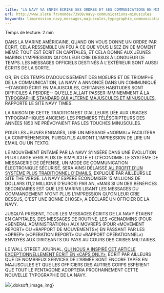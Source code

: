 ```yaml
---
title: "LA NAVY VA ENFIN ÉCRIRE SES ORDRES ET SES COMMUNICATIONS EN MINUSCULES"
url: http://www.slate.fr/monde/73909/navy-communications-minuscules
keywords: limpression,navy,messages,majuscules,typographie,communications,temps,écrire,écrit,minuscules,écrits,système,site,ordres
---
```

Temps de lecture: 2 min

DANS LA MARINE AMÉRICAINE, QUAND ON VOUS DONNE UN ORDRE PAR ÉCRIT, CELA RESSEMBLE UN PEU À CE QUE VOUS LISEZ EN CE MOMENT MÊME: TOUT EST ÉCRIT EN CAPITALES, ET CELA DONNE AUX JEUNES MARINS L'IMPRESSION QU'ON LEUR CRIE DESSUS À LONGUEUR DE TEMPS. LES MESSAGES OFFICIELS DESTINÉS À L'EXTÉRIEUR SONT AUSSI ÉCRITS DE LA SORTE.

OR, EN CES TEMPS D'ADOUCISSEMENT DES MOEURS ET DE TRIOMPHE DE LA COMMUNICATION, LA NAVY A ANNONCÉ DANS UN COMMUNIQUÉ --D'ABORD ÉCRIT EN MAJUSCULES, CERTAINES HABITUDES SONT DIFFICILES À PERDRE-- QU'ELLE ALLAIT PASSER IMMINEMMENT [À LA TYPOGRAPHIE STANDARD QUI ALTERNE MAJUSCULES ET MINUSCULES](http://www.navytimes.com/article/20130606/NEWS04/306060010/ALL-CAPS-MESSAGES-no-more), RAPPORTE LE SITE NAVY TIMES.

LA RAISON DE CETTE TRADITION EST D'AILLEURS LIÉE AUX USAGES TYPOGRAPHIQUES ANCIENS: LES PREMIERS TÉLÉSCRIPTEURS DES ANNÉES 1850 NE PRÉVOYAIENT PAS LES TOUCHES MINUSCULES.

POUR LES JEUNES ENGAGÉS, LIRE UN MESSAGE «NORMAL» FACILITERA LA COMPRÉHENSION, PUISQU'ILS AURONT L'IMPRESSION DE LIRE UN EMAIL OU UN TEXTO.

LE MOUVEMENT ENTAMÉ PAR LA NAVY S'INSÈRE DANS UNE ÉVOLUTION PLUS LARGE VERS PLUS DE SIMPLICITÉ ET D'ÉCONOMIE: LE SYSTÈME DE MESSAGERIE DE DÉFENSE, UN MODE DE COMMUNICATION ÉLECTRONIQUE SÉCURISÉ, SERA AINSI DÉLAISSÉ [AU PROFIT D'UN SYSTÈME PLUS TRADITIONNEL D'EMAILS](http://www.theverge.com/2013/6/12/4422366/us-navy-capital-letter-requirement-abolished), EXPLIQUE PAR AILLEURS LE SITE THE VERGE. LA NAVY ESPÈRE ÉCONOMISER 15 MILLIONS DE DOLLARS (11,2 MILLIONS D\'EUROS) PAR AN, «MAIS SI UN DES BÉNÉFICES SECONDAIRES EST QUE LES MARINS LISANT LES MESSAGES DU COMMANDEMENT N'ONT PLUS L'IMPRESSION QU'ON LEUR CRIE DESSUS, C'EST UNE BONNE CHOSE», A DÉCLARÉ UN OFFICIER DE LA NAVY.

JUSQU'À PRÉSENT, TOUS LES MESSAGES ÉCRITS DE LA NAVY ÉTAIENT EN CAPITALES, DES MESSAGES DE ROUTINE, LES «GENADMINS (POUR «GENERAL ADMINISTRATION») AUX MOVREPS (POUR «MOVEMENT REPORT» OU «RAPPORT DE MOUVEMENTS») EN PASSANT PAR LES «OPREP» («OPERATION REPORT» OU «RAPPORT OPÉRATIONNEL») ENVOYÉS AUX DIRIGEANTS DU PAYS AU COURS DES CRISES MILITAIRES.

LE WALL STREET JOURNAL, [QUI NOUS A INSPIRÉ CET ARTICLE EXCEPTIONNELLEMENT ÉCRIT EN «CAPS ONLY»](http://blogs.wsj.com/washwire/2013/06/12/navy-to-drop-all-caps-communications/?mod=e2tw), ÉCRIT PAR AILLEURS QUE DE NOMBREUX SERVICES DE L'ARMÉE SONT ENCORE TAPÉS EN MAJUSCULES ET QUE LES OFFICIERS DES AUTRES CORPS ESPÈRENT QUE TOUT LE PENTAGONE ADOPTERA PROCHAINEMENT CETTE NOUVELLE TYPOGRAPHIE DE LA NAVY.

![](/sites/default/files/photos/5226882738_657284ffdb.jpg){.doksoft_image_img}
